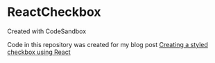 # ReactCheckbox
Created with CodeSandbox

Code in this repository was created for my blog post [Creating a styled checkbox using React](https://www.seeleycoder.com/blog/creating-styled-checkbox-react/)
